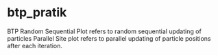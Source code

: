 # btp_pratik
BTP
Random Sequential Plot refers to random sequential updating of particles
Parallel Site plot refers to parallel updating of particle positions after each iteration.

